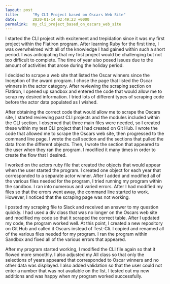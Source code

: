 ```yaml
---
layout: post
title:      "My CLI Project based on Oscars Web Site"
date:       2020-01-14 02:49:23 +0000
permalink:  my_cli_project_based_on_oscars_web_site
---
```



I started the CLI project with excitement and trepidation since it was my first project within the Flatiron program.  After learning Ruby for the first time, I was overwhelmed with all of the knowledge I had gained within such a short period.  I was anticipating that my first project would be challenging but not too difficult to complete.  The time of year also posed issues due to the amount of activities that arose during the holiday period.

I decided to scrape a web site that listed the Oscar winners since the Inception of the award program.  I chose the page that listed the Oscar winners in the actor category.  After reviewing the scraping section on Flatiron, I opened up sandbox and entered the code that would allow me to scrap my desired information.  I tried lots of different types of scraping code before the actor data populated as I wished.

After obtaining the correct code that would allow me to scrape the Oscars site, I started reviewing past CLI projects and the modules included within the CLI section.  I observed that three main files were needed, so I created these within my test CLI project that I had created on Git Hub.  I wrote the code that allowed me to scrape the Oscars web site, then progressed to the command line page.  I wrote the call section and the sections that pulled the data from the different objects.  Then, I wrote the section that appeared to the user when they ran the program.  I modified it many times in order to create the flow that I desired.

I worked on the actors ruby file that created the objects that would appear when the user started the program.  I created one object for each year that corresponded to a separate actor winner.  After I added and modified all of the various files needed for the program, I tried running my program within the sandbox.  I ran into numerous and varied errors.  After I had modified my files so that the errors went away, the command line started to work.  However, I noticed that the scraping page was not working.

I posted my scraping file to Slack and received an answer to my question quickly.  I had used a div class that was no longer on the Oscars web site and modified my code so that it scraped the correct table.  After I updated my code, the program worked well.  At this point, I created a new repository on Git Hub and called it Oscars instead of Test-Cli.  I copied and renamed all of the various files needed for my program.  I ran the program within Sandbox and fixed all of the various errors that appeared.

After my program started working, I modified the CLI file again so that it flowed more smoothly.  I also adjusted my All class so that only the selections of years appeared that corresponded to Oscar winners and no other data was displayed.  I also added validation so that the user could not enter a number that was not available on the list.  I tested out my new additions and was happy when my program worked successfully.  

